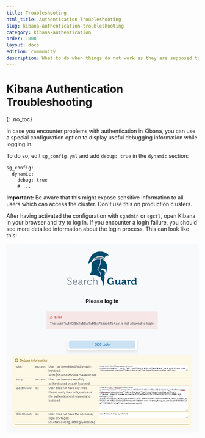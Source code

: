```yaml
---
title: Troubleshooting
html_title: Authentication Troubleshooting
slug: kibana-authentication-troubleshooting
category: kibana-authentication
order: 1000
layout: docs
edition: community
description: What to do when things do not work as they are supposed to
---
```

<!---
Copyright 2020 floragunn GmbH
-->

# Kibana Authentication Troubleshooting
{: .no_toc}

In case you encounter problems with authentication in Kibana, you can use a special configuration option to display useful debugging information while logging in.

To do so, edit `sg_config.yml` and add `debug: true` in the `dynamic` section:

```
sg_config:
  dynamic:
    debug: true
    # ...
```

**Important:** Be aware that this might expose sensitive information to all users which can access the cluster. Don't use this on production clusters.

After having activated the configuration with `sgadmin` or `sgctl`, open Kibana in your browser and try to log in. If you encounter a login failure, you should see more detailed information about the login process. This can look like this:


![Login page with authentication failure and debug information](kibana_authentication_debug.png)



